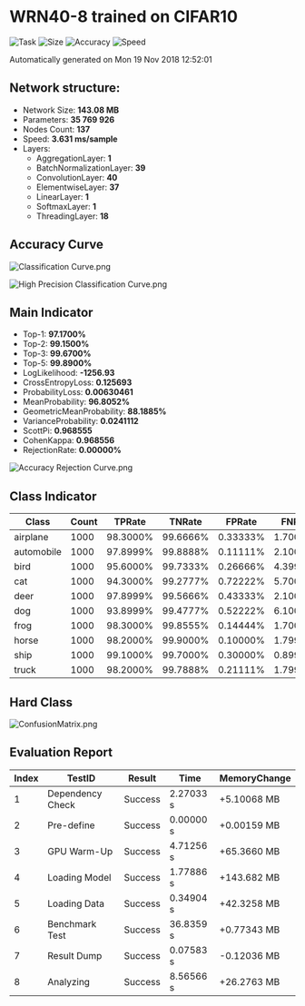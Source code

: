 # WRN40-8 trained on CIFAR10
![Task](https://img.shields.io/badge/Task-Classifation-Orange.svg)
![Size](https://img.shields.io/badge/Size-143.07%20MB-blue.svg)
![Accuracy](https://img.shields.io/badge/Accuracy-97.170%25-brightgreen.svg)
![Speed](https://img.shields.io/badge/Speed-3.631%20ms-ff69b4.svg)

Automatically generated on Mon 19 Nov 2018 12:52:01

## Network structure:
- Network Size: **143.08 MB**
- Parameters: **35 769 926**
- Nodes Count: **137**
- Speed: **3.631 ms/sample**
- Layers:
  - AggregationLayer: **1**
  - BatchNormalizationLayer: **39**
  - ConvolutionLayer: **40**
  - ElementwiseLayer: **37**
  - LinearLayer: **1**
  - SoftmaxLayer: **1**
  - ThreadingLayer: **18**


## Accuracy Curve
![Classification Curve.png](https://i.loli.net/2018/11/19/5bf24181d8906.png)

![High Precision Classification Curve.png](https://i.loli.net/2018/11/19/5bf24182219a3.png)

## Main Indicator
  - Top-1: **97.1700%**
  - Top-2: **99.1500%**
  - Top-3: **99.6700%**
  - Top-5: **99.8900%**
  - LogLikelihood: **-1256.93**
  - CrossEntropyLoss: **0.125693**
  - ProbabilityLoss: **0.00630461**
  - MeanProbability: **96.8052%**
  - GeometricMeanProbability: **88.1885%**
  - VarianceProbability: **0.0241112**
  - ScottPi: **0.968555**
  - CohenKappa: **0.968556**
  - RejectionRate: **0.00000%**

![Accuracy Rejection Curve.png](https://i.loli.net/2018/11/19/5bf24182612a1.png)

## Class Indicator
| Class | Count | TPRate | TNRate | FPRate | FNRate | F1Score |
|-------|-------|--------|--------|--------|--------|---------|
| airplane | 1000 | 98.3000% | 99.6666% | 0.33333% | 1.70000% | 0.97665 |
| automobile | 1000 | 97.8999% | 99.8888% | 0.11111% | 2.10000% | 0.98441 |
| bird | 1000 | 95.6000% | 99.7333% | 0.26666% | 4.39999% | 0.96565 |
| cat | 1000 | 94.3000% | 99.2777% | 0.72222% | 5.70000% | 0.93924 |
| deer | 1000 | 97.8999% | 99.5666% | 0.43333% | 2.10000% | 0.97026 |
| dog | 1000 | 93.8999% | 99.4777% | 0.52222% | 6.10000% | 0.94561 |
| frog | 1000 | 98.3000% | 99.8555% | 0.14444% | 1.70000% | 0.98496 |
| horse | 1000 | 98.2000% | 99.9000% | 0.10000% | 1.79999% | 0.98643 |
| ship | 1000 | 99.1000% | 99.7000% | 0.30000% | 0.89999% | 0.98216 |
| truck | 1000 | 98.2000% | 99.7888% | 0.21111% | 1.79999% | 0.98150 |

## Hard Class
![ConfusionMatrix.png](https://i.loli.net/2018/11/19/5bf2418262dda.png)

## Evaluation Report
| Index | TestID | Result | Time | MemoryChange |
|-------|--------|--------|------|--------------|
| 1 | Dependency Check | Success | 2.27033 s | +5.10068 MB |
| 2 | Pre-define | Success | 0.00000 s | +0.00159 MB |
| 3 | GPU Warm-Up | Success | 4.71256 s | +65.3660 MB |
| 4 | Loading Model | Success | 1.77886 s | +143.682 MB |
| 5 | Loading Data | Success | 0.34904 s | +42.3258 MB |
| 6 | Benchmark Test | Success | 36.8359 s | +0.77343 MB |
| 7 | Result Dump | Success | 0.07583 s | -0.12036 MB |
| 8 | Analyzing | Success | 8.56566 s | +26.2763 MB |
